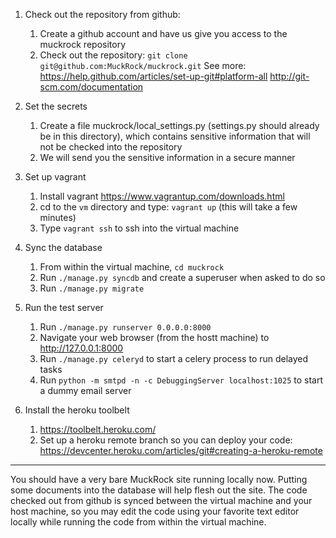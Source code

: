 
1. Check out the repository from github:
	1. Create a github account and have us give you access to the muckrock repository
	2. Check out the repository: `git clone git@github.com:MuckRock/muckrock.git`
    See more: https://help.github.com/articles/set-up-git#platform-all
    http://git-scm.com/documentation

2. Set the secrets
	1. Create a file muckrock/local_settings.py (settings.py should already be in this directory), which contains sensitive information that will not be checked into the repository
	2. We will send you the sensitive information in a secure manner

3. Set up vagrant
	1. Install vagrant https://www.vagrantup.com/downloads.html
	2. cd to the `vm` directory and type: `vagrant up` (this will take a few minutes)
	3. Type `vagrant ssh` to ssh into the virtual machine

4. Sync the database
	1. From within the virtual machine, `cd muckrock`
	2. Run `./manage.py syncdb` and create a superuser when asked to do so
	3. Run `./manage.py migrate`

5. Run the test server
	1. Run `./manage.py runserver 0.0.0.0:8000`
	2. Navigate your web browser (from the hostt machine) to http://127.0.0.1:8000
	3. Run `./manage.py celeryd` to start a celery process to run delayed tasks
    4. Run `python -m smtpd -n -c DebuggingServer localhost:1025` to start a dummy email server
6. Install the heroku toolbelt
	1. https://toolbelt.heroku.com/
	2. Set up a heroku remote branch so you can deploy your code: https://devcenter.heroku.com/articles/git#creating-a-heroku-remote

----

You should have a very bare MuckRock site running locally now.  Putting some documents into the database will help flesh out the site.  The code checked out from github is synced between the virtual machine and your host machine, so you may edit the code using your favorite text editor locally while running the code from within the virtual machine.

